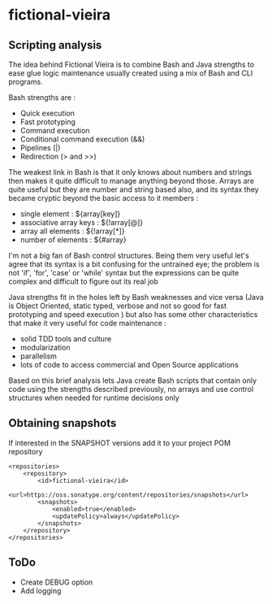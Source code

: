 # fictional-vieira


## Scripting analysis

The idea behind Fictional Vieira is to combine Bash and Java strengths to
ease glue logic maintenance usually created using a mix of Bash and CLI
programs.

Bash strengths are :

* Quick execution
* Fast prototyping
* Command execution
* Conditional command execution (&&)
* Pipelines (|)
* Redirection (> and >>)

The weakest link in Bash is that it only knows about numbers and strings
then makes it quite difficult to manage anything beyond those. Arrays are
quite useful but they are number and string based also, and its syntax 
they became cryptic beyond the basic access to it members :

* single element : ${array[key]}
* associative array keys : ${!array[@]}
* array all elements : ${!array[*]}
* number of elements : ${#array}

I'm not a big fan of Bash control structures. Being them very useful let's
agree that its syntax is a bit confusing for the untrained eye; the
problem is not 'if', 'for', 'case' or 'while' syntax but the expressions
can be quite complex and difficult to figure out its real job

Java strengths fit in the holes left by Bash weaknesses and vice versa 
(Java is Object Oriented, static typed, verbose and not so good for fast
 prototyping and speed execution ) but also has some other characteristics
that make it very useful for code maintenance :

* solid TDD tools and culture
* modularization
* parallelism
* lots of code to access commercial and Open Source applications

Based on this brief analysis lets Java create Bash scripts that contain
only code using the strengths described previously, no arrays and use 
control structures when needed for runtime decisions only

## Obtaining snapshots

If interested in the SNAPSHOT versions add it to your project POM repository


    <repositories>
        <repository>
            <id>fictional-vieira</id>
            <url>https://oss.sonatype.org/content/repositories/snapshots</url>
            <snapshots>
                <enabled>true</enabled>
                <updatePolicy>always</updatePolicy>
            </snapshots>
        </repository>
    </repositories>

## ToDo

* Create DEBUG option
* Add logging
